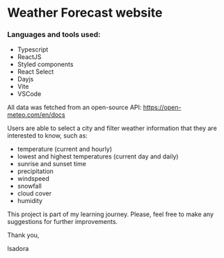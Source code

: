 # Weather Forecast website

### Languages and tools used:
- Typescript
- ReactJS
- Styled components
- React Select
- Dayjs
- Vite
- VSCode

All data was fetched from an open-source API: https://open-meteo.com/en/docs

Users are able to select a city and filter weather information that they are interested to know, such as:

- temperature (current and hourly)
- lowest and highest temperatures (current day and daily)
- sunrise and sunset time
- precipitation 
- windspeed
- snowfall
- cloud cover
- humidity

This project is part of my learning journey. Please, feel free to make any suggestions for further improvements.

Thank you, 

Isadora

